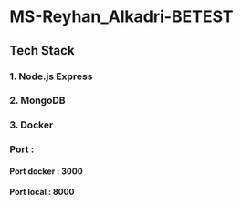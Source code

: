 # MS-Reyhan_Alkadri-BETEST
## Tech Stack
  ### 1. Node.js Express
  ### 2. MongoDB
  ### 3. Docker

### Port :
   #### Port docker : 3000
   #### Port local : 8000
  
